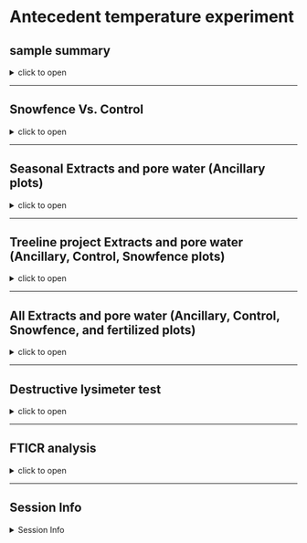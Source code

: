 Antecedent temperature experiment
================

## sample summary

<details>
<summary>
click to open
</summary>

Soils were collected around trees on treelines in the western brooks
range Alaska varying in soil moisture. Three sites were chosen: Tussock
tundra (Mesic), Wet Sedge (Hydric), and Dryas-lichen tundra (Xeric). 8
similar trees were chosen per treatment based on their DBH and proximity
to the treeline. Snow fences were constructed as a treatment to build
larger snow packs around the given trees in winter and compared against
a control group where nothing was done besides sampling. In order to
reduce impact on these tree-plots 8 Ancillary trees were also chosen
based on the same DBH, proximity to treeline parameters and used for
seasonal sampling.  
A previous project conducted at these sites fertilized soils around
similar trees. These soils were also sampled to identify long term
effects of fertilization. Soils were collected from control and
snowfence trees in march and late may/early June (Just after thaw) along
with resin strips (Except in 2020). Soil pore water was taken regularly
during the growing season (2017-2019). During 2019 collection
frequencies reduced due to staffing and were disrupted due to COVID in
2020 with an inability to visit the field sites.

</details>

------------------------------------------------------------------------

## Snowfence Vs. Control

<details>
<summary>
click to open
</summary>

#### Extracts:

K2SO4

<details>
<summary>
click to open
</summary>

<img src="Aggie_report_files/figure-gfm/unnamed-chunk-1-1.png" width="100%" /><img src="Aggie_report_files/figure-gfm/unnamed-chunk-1-2.png" width="100%" /><img src="Aggie_report_files/figure-gfm/unnamed-chunk-1-3.png" width="100%" /><img src="Aggie_report_files/figure-gfm/unnamed-chunk-1-4.png" width="100%" /><img src="Aggie_report_files/figure-gfm/unnamed-chunk-1-5.png" width="100%" /><img src="Aggie_report_files/figure-gfm/unnamed-chunk-1-6.png" width="100%" /><img src="Aggie_report_files/figure-gfm/unnamed-chunk-1-7.png" width="100%" /><img src="Aggie_report_files/figure-gfm/unnamed-chunk-1-8.png" width="100%" /><img src="Aggie_report_files/figure-gfm/unnamed-chunk-1-9.png" width="100%" />

</details>

#### H2O:

<details>
<summary>
click to open
</summary>

<img src="Aggie_report_files/figure-gfm/unnamed-chunk-2-1.png" width="100%" /><img src="Aggie_report_files/figure-gfm/unnamed-chunk-2-2.png" width="100%" /><img src="Aggie_report_files/figure-gfm/unnamed-chunk-2-3.png" width="100%" /><img src="Aggie_report_files/figure-gfm/unnamed-chunk-2-4.png" width="100%" /><img src="Aggie_report_files/figure-gfm/unnamed-chunk-2-5.png" width="100%" />

</details>

#### Pore water:

<details>
<summary>
click to open
</summary>

<img src="Aggie_report_files/figure-gfm/unnamed-chunk-3-1.png" width="100%" /><img src="Aggie_report_files/figure-gfm/unnamed-chunk-3-2.png" width="100%" /><img src="Aggie_report_files/figure-gfm/unnamed-chunk-3-3.png" width="100%" /><img src="Aggie_report_files/figure-gfm/unnamed-chunk-3-4.png" width="100%" /><img src="Aggie_report_files/figure-gfm/unnamed-chunk-3-5.png" width="100%" />

</details>

#### Resin strip:

<details>
<summary>
click to open
</summary>

<img src="Aggie_report_files/figure-gfm/unnamed-chunk-4-1.png" width="100%" /><img src="Aggie_report_files/figure-gfm/unnamed-chunk-4-2.png" width="100%" /><img src="Aggie_report_files/figure-gfm/unnamed-chunk-4-3.png" width="100%" />

</details>
</details>

------------------------------------------------------------------------

## Seasonal Extracts and pore water (Ancillary plots)

<details>
<summary>
click to open
</summary>

#### Extracts:

Due to soil plot concerns only ancillary plots were harvested multiple
times per year. K2SO4:

<details>
<summary>
click to open
</summary>

<img src="Aggie_report_files/figure-gfm/unnamed-chunk-5-1.png" width="100%" /><img src="Aggie_report_files/figure-gfm/unnamed-chunk-5-2.png" width="100%" /><img src="Aggie_report_files/figure-gfm/unnamed-chunk-5-3.png" width="100%" /><img src="Aggie_report_files/figure-gfm/unnamed-chunk-5-4.png" width="100%" /><img src="Aggie_report_files/figure-gfm/unnamed-chunk-5-5.png" width="100%" /><img src="Aggie_report_files/figure-gfm/unnamed-chunk-5-6.png" width="100%" /><img src="Aggie_report_files/figure-gfm/unnamed-chunk-5-7.png" width="100%" /><img src="Aggie_report_files/figure-gfm/unnamed-chunk-5-8.png" width="100%" /><img src="Aggie_report_files/figure-gfm/unnamed-chunk-5-9.png" width="100%" />

</details>

#### H2O:

<details>
<summary>
click to open
</summary>

<img src="Aggie_report_files/figure-gfm/unnamed-chunk-6-1.png" width="100%" /><img src="Aggie_report_files/figure-gfm/unnamed-chunk-6-2.png" width="100%" /><img src="Aggie_report_files/figure-gfm/unnamed-chunk-6-3.png" width="100%" /><img src="Aggie_report_files/figure-gfm/unnamed-chunk-6-4.png" width="100%" /><img src="Aggie_report_files/figure-gfm/unnamed-chunk-6-5.png" width="100%" />

</details>

#### Pore water:

<details>
<summary>
click to open
</summary>

<img src="Aggie_report_files/figure-gfm/unnamed-chunk-7-1.png" width="100%" /><img src="Aggie_report_files/figure-gfm/unnamed-chunk-7-2.png" width="100%" /><img src="Aggie_report_files/figure-gfm/unnamed-chunk-7-3.png" width="100%" /><img src="Aggie_report_files/figure-gfm/unnamed-chunk-7-4.png" width="100%" /><img src="Aggie_report_files/figure-gfm/unnamed-chunk-7-5.png" width="100%" />

</details>

#### Resin strip:

<details>
<summary>
click to open
</summary>
<img src="Aggie_report_files/figure-gfm/unnamed-chunk-8-1.png" width="100%" /><img src="Aggie_report_files/figure-gfm/unnamed-chunk-8-2.png" width="100%" /><img src="Aggie_report_files/figure-gfm/unnamed-chunk-8-3.png" width="100%" />
</details>
</details>

------------------------------------------------------------------------

## Treeline project Extracts and pore water (Ancillary, Control, Snowfence plots)

<details>
<summary>
click to open
</summary>

#### Extracts:

Due to soil plot concerns only ancillary plots were harvested multiple
times per year. K2SO4:

<details>
<summary>
click to open
</summary>

<img src="Aggie_report_files/figure-gfm/unnamed-chunk-9-1.png" width="100%" /><img src="Aggie_report_files/figure-gfm/unnamed-chunk-9-2.png" width="100%" /><img src="Aggie_report_files/figure-gfm/unnamed-chunk-9-3.png" width="100%" /><img src="Aggie_report_files/figure-gfm/unnamed-chunk-9-4.png" width="100%" /><img src="Aggie_report_files/figure-gfm/unnamed-chunk-9-5.png" width="100%" /><img src="Aggie_report_files/figure-gfm/unnamed-chunk-9-6.png" width="100%" /><img src="Aggie_report_files/figure-gfm/unnamed-chunk-9-7.png" width="100%" /><img src="Aggie_report_files/figure-gfm/unnamed-chunk-9-8.png" width="100%" /><img src="Aggie_report_files/figure-gfm/unnamed-chunk-9-9.png" width="100%" />

</details>

#### H2O:

<details>
<summary>
click to open
</summary>

<img src="Aggie_report_files/figure-gfm/unnamed-chunk-10-1.png" width="100%" /><img src="Aggie_report_files/figure-gfm/unnamed-chunk-10-2.png" width="100%" /><img src="Aggie_report_files/figure-gfm/unnamed-chunk-10-3.png" width="100%" /><img src="Aggie_report_files/figure-gfm/unnamed-chunk-10-4.png" width="100%" /><img src="Aggie_report_files/figure-gfm/unnamed-chunk-10-5.png" width="100%" />

</details>

#### Pore water:

<details>
<summary>
click to open
</summary>

<img src="Aggie_report_files/figure-gfm/unnamed-chunk-11-1.png" width="100%" /><img src="Aggie_report_files/figure-gfm/unnamed-chunk-11-2.png" width="100%" /><img src="Aggie_report_files/figure-gfm/unnamed-chunk-11-3.png" width="100%" /><img src="Aggie_report_files/figure-gfm/unnamed-chunk-11-4.png" width="100%" /><img src="Aggie_report_files/figure-gfm/unnamed-chunk-11-5.png" width="100%" />

</details>

#### Resin strip:

<details>
<summary>
click to open
</summary>

Resin strips were extracted in 2M KCl

<img src="Aggie_report_files/figure-gfm/unnamed-chunk-12-1.png" width="100%" /><img src="Aggie_report_files/figure-gfm/unnamed-chunk-12-2.png" width="100%" /><img src="Aggie_report_files/figure-gfm/unnamed-chunk-12-3.png" width="100%" /><img src="Aggie_report_files/figure-gfm/unnamed-chunk-12-4.png" width="100%" /><img src="Aggie_report_files/figure-gfm/unnamed-chunk-12-5.png" width="100%" /><img src="Aggie_report_files/figure-gfm/unnamed-chunk-12-6.png" width="100%" />

</details>
</details>

------------------------------------------------------------------------

## All Extracts and pore water (Ancillary, Control, Snowfence, and fertilized plots)

<details>
<summary>
click to open
</summary>

#### Extracts:

Due to soil plot concerns only ancillary plots were harvested multiple
times per year. K2SO4:

<details>
<summary>
click to open
</summary>

<img src="Aggie_report_files/figure-gfm/unnamed-chunk-13-1.png" width="100%" /><img src="Aggie_report_files/figure-gfm/unnamed-chunk-13-2.png" width="100%" /><img src="Aggie_report_files/figure-gfm/unnamed-chunk-13-3.png" width="100%" /><img src="Aggie_report_files/figure-gfm/unnamed-chunk-13-4.png" width="100%" /><img src="Aggie_report_files/figure-gfm/unnamed-chunk-13-5.png" width="100%" /><img src="Aggie_report_files/figure-gfm/unnamed-chunk-13-6.png" width="100%" /><img src="Aggie_report_files/figure-gfm/unnamed-chunk-13-7.png" width="100%" /><img src="Aggie_report_files/figure-gfm/unnamed-chunk-13-8.png" width="100%" /><img src="Aggie_report_files/figure-gfm/unnamed-chunk-13-9.png" width="100%" />

</details>

#### H2O:

<details>
<summary>
click to open
</summary>

<img src="Aggie_report_files/figure-gfm/unnamed-chunk-14-1.png" width="100%" /><img src="Aggie_report_files/figure-gfm/unnamed-chunk-14-2.png" width="100%" /><img src="Aggie_report_files/figure-gfm/unnamed-chunk-14-3.png" width="100%" /><img src="Aggie_report_files/figure-gfm/unnamed-chunk-14-4.png" width="100%" /><img src="Aggie_report_files/figure-gfm/unnamed-chunk-14-5.png" width="100%" />

</details>

#### Pore water:

<details>
<summary>
click to open
</summary>

<img src="Aggie_report_files/figure-gfm/unnamed-chunk-15-1.png" width="100%" /><img src="Aggie_report_files/figure-gfm/unnamed-chunk-15-2.png" width="100%" /><img src="Aggie_report_files/figure-gfm/unnamed-chunk-15-3.png" width="100%" /><img src="Aggie_report_files/figure-gfm/unnamed-chunk-15-4.png" width="100%" /><img src="Aggie_report_files/figure-gfm/unnamed-chunk-15-5.png" width="100%" />

</details>

#### Resin strip:

<details>
<summary>
click to open
</summary>

Resin strips were extracted in 2M KCl

<img src="Aggie_report_files/figure-gfm/unnamed-chunk-16-1.png" width="100%" /><img src="Aggie_report_files/figure-gfm/unnamed-chunk-16-2.png" width="100%" /><img src="Aggie_report_files/figure-gfm/unnamed-chunk-16-3.png" width="100%" />

</details>
</details>

------------------------------------------------------------------------

## Destructive lysimeter test

<details>
<summary>
click to open
</summary>

#### Pore water:

<details>
<summary>
click to open
</summary>

![](Aggie_report_files/figure-gfm/unnamed-chunk-17-1.png)<!-- -->![](Aggie_report_files/figure-gfm/unnamed-chunk-17-2.png)<!-- -->

</details>

#### Extractions

<details>
<summary>
click to open
</summary>

![](Aggie_report_files/figure-gfm/unnamed-chunk-18-1.png)<!-- -->![](Aggie_report_files/figure-gfm/unnamed-chunk-18-2.png)<!-- -->![](Aggie_report_files/figure-gfm/unnamed-chunk-18-3.png)<!-- -->![](Aggie_report_files/figure-gfm/unnamed-chunk-18-4.png)<!-- -->![](Aggie_report_files/figure-gfm/unnamed-chunk-18-5.png)<!-- -->![](Aggie_report_files/figure-gfm/unnamed-chunk-18-6.png)<!-- -->![](Aggie_report_files/figure-gfm/unnamed-chunk-18-7.png)<!-- -->![](Aggie_report_files/figure-gfm/unnamed-chunk-18-8.png)<!-- -->![](Aggie_report_files/figure-gfm/unnamed-chunk-18-9.png)<!-- -->![](Aggie_report_files/figure-gfm/unnamed-chunk-18-10.png)<!-- -->![](Aggie_report_files/figure-gfm/unnamed-chunk-18-11.png)<!-- -->![](Aggie_report_files/figure-gfm/unnamed-chunk-18-12.png)<!-- -->![](Aggie_report_files/figure-gfm/unnamed-chunk-18-13.png)<!-- -->![](Aggie_report_files/figure-gfm/unnamed-chunk-18-14.png)<!-- -->

</details>
</details>

------------------------------------------------------------------------

## FTICR analysis

<details>
<summary>
click to open
</summary>

Homogenized soil samples collected in the field in early(end of may
begining of June) and late spring (Late june or early July) from 2017,
2018 and 2019 were sent to EMSL for FTICR analysis.

#### 1. FTICR domains

<details>
<summary>
click to open
</summary>

![](Aggie_report_files/figure-gfm/domains-1.png)<!-- -->![](Aggie_report_files/figure-gfm/domains-2.png)<!-- -->

</details>

#### 2. Comparing polar vs. non-polar extracts

<details>
<summary>
click to open
</summary>

![](Aggie_report_files/figure-gfm/vk_polar_nonpolar-1.png)<!-- -->

![](Aggie_report_files/figure-gfm/pca_polar_nonpolar-1.png)<!-- -->

Non-polar extracts were strongly dominated by low-O aliphatic molecules
and skewed the overall trends when we combined results from polar and
non-polar extracts. We therefore analyze the two extract types
separately, and focus primarily on the polar (water) extracts.

</details>

#### 3. Polar extracts

<details>
<summary>
click to open
</summary>

###### 3.1. PERMANOVA

<details>
<summary>
click to open
</summary>

|             |  Df | SumsOfSqs |   MeanSqs |     F.Model |        R2 | Pr(\>F) |
|:------------|----:|----------:|----------:|------------:|----------:|--------:|
| Site        |   2 | 0.2048378 | 0.1024189 | 109.2342208 | 0.7080634 |   0.001 |
| Year        |   1 | 0.0011243 | 0.0011243 |   1.1990670 | 0.0038862 |   0.278 |
| Season      |   2 | 0.0013712 | 0.0006856 |   0.7312319 | 0.0047399 |   0.509 |
| Site:Year   |   2 | 0.0278093 | 0.0139047 |  14.8299373 | 0.0961286 |   0.001 |
| Site:Season |   3 | 0.0083759 | 0.0027920 |   2.9777402 | 0.0289529 |   0.044 |
| Year:Season |   1 | 0.0007694 | 0.0007694 |   0.8205613 | 0.0026595 |   0.359 |
| Residuals   |  48 | 0.0450052 | 0.0009376 |          NA | 0.1555696 |      NA |
| Total       |  59 | 0.2892930 |        NA |          NA | 1.0000000 |      NA |

Site, Site:Year were significant (p \< 0.05)

Site accounted for 71 % of total variation among samples (R2= 0.71)

</details>

###### 3.2. PCA

<details>
<summary>
click to open
</summary>

![](Aggie_report_files/figure-gfm/gg_pca_site-1.png)<!-- -->

There was a strong separation among the three Site/soil types. Hydric
and Xeric soils were strongly dominated by aliphatic (simple) molecules,
whereas Mesic soils were dominated by lignin-like, aromatic, and
condensed aromatic (complex) molecules.

![](Aggie_report_files/figure-gfm/gg_pca_polar-1.png)<!-- -->![](Aggie_report_files/figure-gfm/gg_pca_polar-2.png)<!-- -->

Hydric Only

![](Aggie_report_files/figure-gfm/gg_pca_hydric-1.png)<!-- -->

</details>

###### 3.3. Van Krevelen

<details>
<summary>
click to open
</summary>

####### 3.3.1. All treatments

<details>
<summary>
click to open
</summary>

![](Aggie_report_files/figure-gfm/vk_all-1.png)<!-- -->

![](Aggie_report_files/figure-gfm/vk_site-1.png)<!-- -->

</details>

####### 3.3.2. Unique peaks by site

<details>
<summary>
click to open
</summary>

![](Aggie_report_files/figure-gfm/vk_unique_site-1.png)<!-- -->

Summary of unique peaks

| Class              | Xeric | Mesic | Hydric |
|:-------------------|------:|------:|-------:|
| aliphatic          |   172 |   483 |    294 |
| aromatic           |    32 |   135 |     22 |
| condensed aromatic |    10 |    65 |     17 |
| unsaturated/lignin |   122 |   703 |     47 |

</details>

####### 3.3.3. Seasonality

<details>
<summary>
click to open
</summary>

![](Aggie_report_files/figure-gfm/vk_season-1.png)<!-- -->

</details>
</details>
</details>
</details>

------------------------------------------------------------------------

## Session Info

<details>
<summary>
Session Info
</summary>

Date run: 2023-03-01

    ## R version 4.2.2 (2022-10-31 ucrt)
    ## Platform: x86_64-w64-mingw32/x64 (64-bit)
    ## Running under: Windows 10 x64 (build 19045)
    ## 
    ## Matrix products: default
    ## 
    ## locale:
    ## [1] LC_COLLATE=English_United States.utf8 
    ## [2] LC_CTYPE=English_United States.utf8   
    ## [3] LC_MONETARY=English_United States.utf8
    ## [4] LC_NUMERIC=C                          
    ## [5] LC_TIME=English_United States.utf8    
    ## 
    ## attached base packages:
    ## [1] grid      stats     graphics  grDevices utils     datasets  methods  
    ## [8] base     
    ## 
    ## other attached packages:
    ##  [1] lubridate_1.9.0   timechange_0.1.1  ggbiplot_0.55     scales_1.2.1     
    ##  [5] plyr_1.8.8        vegan_2.6-4       lattice_0.20-45   permute_0.9-7    
    ##  [9] forcats_0.5.2     stringr_1.5.0     dplyr_1.0.10      purrr_1.0.0      
    ## [13] readr_2.1.3       tidyr_1.2.1       tibble_3.1.8      ggplot2_3.4.0    
    ## [17] tidyverse_1.3.2   tarchetypes_0.7.4 targets_0.14.2   
    ## 
    ## loaded via a namespace (and not attached):
    ##  [1] nlme_3.1-162        fs_1.5.2            httr_1.4.4         
    ##  [4] future.callr_0.8.1  tools_4.2.2         backports_1.4.1    
    ##  [7] utf8_1.2.2          R6_2.5.1            DBI_1.1.3          
    ## [10] mgcv_1.8-41         colorspace_2.0-3    withr_2.5.0        
    ## [13] tidyselect_1.2.0    processx_3.8.0      compiler_4.2.2     
    ## [16] cli_3.6.0           rvest_1.0.3         xml2_1.3.3         
    ## [19] labeling_0.4.2      callr_3.7.3         digest_0.6.31      
    ## [22] rmarkdown_2.19      pkgconfig_2.0.3     htmltools_0.5.4    
    ## [25] parallelly_1.34.0   highr_0.10          dbplyr_2.2.1       
    ## [28] fastmap_1.1.0       rlang_1.0.6         readxl_1.4.1       
    ## [31] rstudioapi_0.14     shiny_1.7.4         farver_2.1.1       
    ## [34] generics_0.1.3      jsonlite_1.8.4      googlesheets4_1.0.1
    ## [37] magrittr_2.0.3      Matrix_1.5-1        Rcpp_1.0.9         
    ## [40] munsell_0.5.0       fansi_1.0.3         lifecycle_1.0.3    
    ## [43] furrr_0.3.1         stringi_1.7.8       yaml_2.3.6         
    ## [46] MASS_7.3-58.1       promises_1.2.0.1    parallel_4.2.2     
    ## [49] listenv_0.9.0       crayon_1.5.2        miniUI_0.1.1.1     
    ## [52] haven_2.5.1         splines_4.2.2       hms_1.1.2          
    ## [55] knitr_1.41          ps_1.7.2            pillar_1.8.1       
    ## [58] igraph_1.3.5        PNWColors_0.1.0     base64url_1.4      
    ## [61] codetools_0.2-18    reprex_2.0.2        glue_1.6.2         
    ## [64] evaluate_0.19       data.table_1.14.6   modelr_0.1.10      
    ## [67] httpuv_1.6.7        vctrs_0.5.1         tzdb_0.3.0         
    ## [70] cellranger_1.1.0    gtable_0.3.1        future_1.30.0      
    ## [73] assertthat_0.2.1    ggExtra_0.10.0      xfun_0.36          
    ## [76] mime_0.12           xtable_1.8-4        broom_1.0.2        
    ## [79] later_1.3.0         googledrive_2.0.0   gargle_1.2.1       
    ## [82] cluster_2.1.4       globals_0.16.2      ellipsis_0.3.2

</details>
